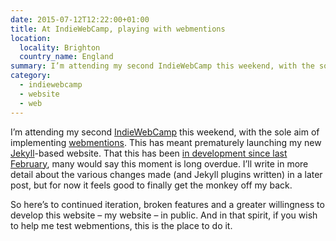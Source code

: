 ```yaml
---
date: 2015-07-12T12:22:00+01:00
title: At IndieWebCamp, playing with webmentions
location:
  locality: Brighton
  country_name: England
summary: I’m attending my second IndieWebCamp this weekend, with the sole aim of implementing webmentions. This has meant prematurely launching my new Jekyll-based website. That this has been in development since last February, many would say this moment is long overdue.
category:
  - indiewebcamp
  - website
  - web
---
```


I’m attending my second [IndieWebCamp][1] this weekend, with the sole aim of implementing [webmentions][2]. This has meant prematurely launching my new [Jekyll][3]-based website. That this has been [in development since last February][4], many would say this moment is long overdue. I’ll write in more detail about the various changes made (and Jekyll plugins written) in a later post, but for now it feels good to finally get the monkey off my back.

So here’s to continued iteration, broken features and a greater willingness to develop this website – my website – in public. And in that spirit, if you wish to help me test webmentions, this is the place to do it.

[1]: https://indieweb.org/2015/Brighton
[2]: https://indieweb.org/Webmention
[3]: https://jekyllrb.com
[4]: https://github.com/paulrobertlloyd/paulrobertlloyd-v3/commit/cd1a3375d75fa41908486cad94b67856c65f5744
